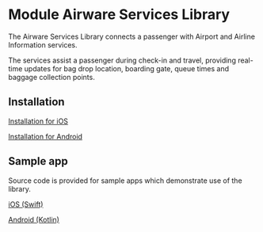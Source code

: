 
# Module Airware Services Library

The Airware Services Library connects a passenger with Airport and Airline Information services.

The services assist a passenger during check-in and travel, providing real-time updates for bag drop location, boarding gate, queue times and baggage collection points.

## Installation

[Installation for iOS](https://github.com/AirwareSolutionsLimited/Podspecs/blob/main/InstallationIos.md)

[Installation for Android](https://github.com/AirwareSolutionsLimited/Podspecs/blob/main/InstallationAndroid.md)

## Sample app 
Source code is provided for sample apps which demonstrate use of the library.

[iOS (Swift)](https://github.com/AirwareSolutionsLimited/AirwareServicesIos)

[Android (Kotlin)](https://github.com/AirwareSolutionsLimited/AirwareServicesAndroid)



